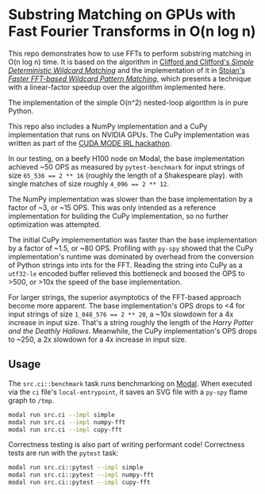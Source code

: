 # Substring Matching on GPUs with Fast Fourier Transforms in O(n log n)

This repo demonstrates how to use FFTs to perform substring matching in O(n log n) time.
It is based on the algorithm in
[Clifford and Clifford's _Simple Deterministic Wildcard Matching_](https://www.cs.cmu.edu/afs/cs/academic/class/15750-s16/Handouts/WildCards2006.pdf)
and the implementation of it in
[Stoian's _Faster FFT-based Wildcard Pattern Matching_](https://dl.acm.org/doi/10.1145/3555041.3589391),
which presents a technique with a linear-factor speedup over the algorithm
implemented here.

The implementation of the simple O(n^2) nested-loop algorithm
is in pure Python.

This repo also includes a NumPy implementation
and a CuPy implementation that runs on NVIDIA GPUs.
The CuPy implementation was written as part of the
[CUDA MODE IRL hackathon](https://events.accel.com/cudamode).

In our testing, on a beefy H100 node on Modal,
the base implementation achieved ~50 OPS as measured by `pytest-benchmark`
for input strings of size `65_536 == 2 ** 16`
(roughly the length of a Shakespeare play).
with single matches of size roughly `4_096 == 2 ** 12`.

The NumPy implementation was slower than the base implementation by a factor of ~3,
or ~15 OPS.
This was only intended as a reference implementation for building the CuPy implementation, so no further optimization was attempted.

The initial CuPy implemementation was faster than the base implementation by a factor of ~1.5,
or ~80 OPS.
Profiling with `py-spy` showed that the CuPy implementation's
runtime was dominated by overhead
from the conversion of Python strings into ints for the FFT.
Reading the string into CuPy as a `utf32-le` encoded buffer relieved this bottleneck
and boosed the OPS to >500, or >10x the speed of the base implementation.

For larger strings, the superior asymptotics of the FFT-based approach
become more apparent.
The base implementation's OPS drops to <4 for input strings of size `1_048_576 == 2 ** 20`, a ~10x slowdown for a 4x increase in input size.
That's a string roughly the length of the _Harry Potter and the Deathly Hallows_.
Meanwhile, the CuPy implementation's OPS drops to ~250, a 2x slowdown for a 4x increase in input size.


## Usage

The `src.ci::benchmark` task runs benchmarking on [Modal](https://modal.com).
When executed via the `ci` file's `local-entrypoint`,
it saves an SVG file with a `py-spy` flame graph to `/tmp`.

```bash
modal run src.ci --impl simple
modal run src.ci --impl numpy-fft
modal run src.ci --impl cupy-fft
```

Correctness testing is also part of writing performant code!
Correctness tests are run with the `pytest` task:

```bash
modal run src.ci::pytest --impl simple
modal run src.ci::pytest --impl numpy-fft
modal run src.ci::pytest --impl cupy-fft
```
